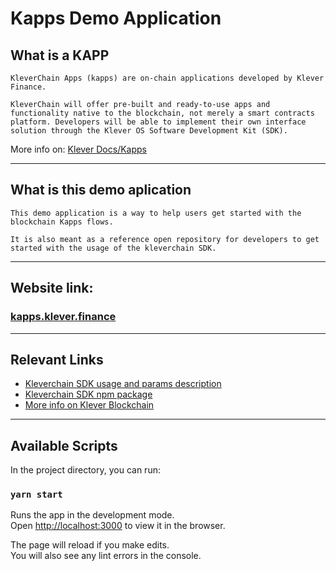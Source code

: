# Kapps Demo Application

## What is a KAPP

    KleverChain Apps (kapps) are on-chain applications developed by Klever Finance.

    KleverChain will offer pre-built and ready-to-use apps and functionality native to the blockchain, not merely a smart contracts platform. Developers will be able to implement their own interface solution through the Klever OS Software Development Kit (SDK).

More info on: [Klever Docs/Kapps](https://docs.klever.finance/#kapps)

<hr/>

## What is this demo aplication

    This demo application is a way to help users get started with the blockchain Kapps flows.

    It is also meant as a reference open repository for developers to get started with the usage of the kleverchain SDK.

<hr/>

## Website link:

### [kapps.klever.finance](https://kapps.klever.finance)

<hr/>

## Relevant Links

- [Kleverchain SDK usage and params description](https://klever.gitbook.io/kleverchain-sdk/)
- [Kleverchain SDK npm package](https://www.npmjs.com/package/@klever/sdk)
- [More info on Klever Blockchain](https://docs.klever.finance/)

<hr/>

## Available Scripts

In the project directory, you can run:

### `yarn start`

Runs the app in the development mode.\
Open [http://localhost:3000](http://localhost:3000) to view it in the browser.

The page will reload if you make edits.\
You will also see any lint errors in the console.
